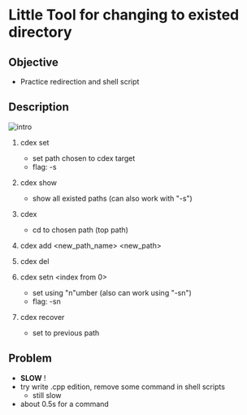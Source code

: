 # Little Tool for changing to existed directory
## Objective
- Practice redirection and shell script

## Description
![intro](https://github.com/lyz508/cdex/blob/master/repo/cdex_intro.gif)

1. cdex set <existing paths>
	- set path chosen to cdex target
	- flag: -s

2. cdex show
	- show all existed paths (can also work with "-s")

3. cdex
	- cd to chosen path (top path)

4. cdex add <new_path_name> <new_path>

5. cdex del <existing paths>

6. cdex setn <index from 0>
	- set using "n"umber (also can work using "-sn")
	- flag: -sn

7. cdex recover
	- set to previous path

## Problem
- **SLOW** !
- try write .cpp edition, remove some command in shell scripts
	- still slow
- about 0.5s for a command

